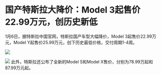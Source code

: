 # 国产特斯拉大降价：Model 3起售价22.99万元，创历史新低

1月6日，据特斯拉中国官网，特斯拉国产车型大幅降价，Model 3起售价22.99万元，Model
Y起售价25.99万元，创下历史最低价格，交付周期1-4周。 ​​​

![](https://inews.gtimg.com/newsapp_bt/0/15596427226/1000)

![](https://inews.gtimg.com/newsapp_bt/0/15596427236/1000)
此外，特斯拉还公布了全新的Model S和Model X售价，分别为78.99万起和87.99万元起。 ​​​


